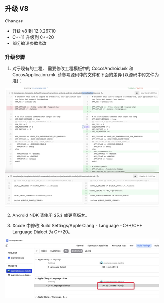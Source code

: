 ## 升级 V8 

Changes
- 升级 v8 到 12.0.267.10
- C++11 升级到 C++20
- 部分编译参数修改

### 升级步骤
1. 对于现有的工程， 需要修改工程模板中的 CocosAndroid.mk 和 CocosApplication.mk. 
  请参考源码中的文件和下面的差异 (以源码中的文件为准)：

![CocosApplication.mk](./docs/v8-upgrade/cocosapplication.mk.jpg)
![CocosAndroid.mk](./docs/v8-upgrade/cocosAndroid.mk.jpg)

2. Android NDK 请使用 25.2 或更高版本。

3. Xcode 中修改 Build Settings/Apple Clang - Language - C++/C++ Language Dialect 为 C++20。

![C++ 20](./docs/v8-upgrade/cxx_standard20.jpg)
